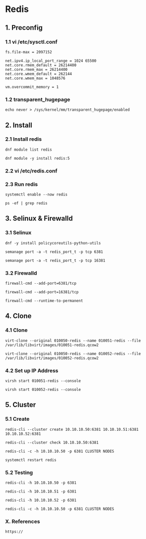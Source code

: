 # Redis


## 1. Preconfig

### 1.1 vi /etc/sysctl.conf

    fs.file-max = 2097152
    
    net.ipv4.ip_local_port_range = 1024 65500
    net.core.rmem_default = 26214400
    net.core.rmem_max = 26214400
    net.core.wmem_default = 262144
    net.core.wmem_max = 1048576
    
    vm.overcommit_memory = 1
            
### 1.2 transparent_hugepage

    echo never > /sys/kernel/mm/transparent_hugepage/enabled

## 2. Install

### 2.1 Install redis

    dnf module list redis
    
    dnf module -y install redis:5
            
### 2.2 vi /etc/redis.conf


### 2.3 Run redis

    systemctl enable --now redis
    
    ps -ef | grep redis


## 3. Selinux & Firewalld

### 3.1 Selinux

    dnf -y install policycoreutils-python-utils
    
    semanage port -a -t redis_port_t -p tcp 6381
    
    semanage port -a -t redis_port_t -p tcp 16381


### 3.2 Firewalld

    firewall-cmd --add-port=6381/tcp
    
    firewall-cmd --add-port=16381/tcp
    
    firewall-cmd --runtime-to-permanent


## 4. Clone

### 4.1 Clone

    virt-clone --original 010050-redis --name 010051-redis --file /var/lib/libvirt/images/010051-redis.qcow2
    
    virt-clone --original 010050-redis --name 010052-redis --file /var/lib/libvirt/images/010052-redis.qcow2

### 4.2 Set up IP Address

    virsh start 010051-redis --console
    
    virsh start 010052-redis --console

## 5. Cluster

### 5.1 Create

    redis-cli --cluster create 10.10.10.50:6381 10.10.10.51:6381 10.10.10.52:6381
    
    redis-cli --cluster check 10.10.10.50:6381
    
    redis-cli -c -h 10.10.10.50 -p 6381 CLUSTER NODES
    
    systemctl restart redis

### 5.2 Testing

    redis-cli -h 10.10.10.50 -p 6381
    
    redis-cli -h 10.10.10.51 -p 6381
    
    redis-cli -h 10.10.10.52 -p 6381
    
    redis-cli -c -h 10.10.10.50 -p 6381 CLUSTER NODES

### X. References

    https://
